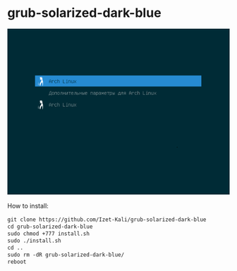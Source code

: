 # grub-solarized-dark-blue

![My image](images/1.png)

How to install:

~~~
git clone https://github.com/Izet-Kali/grub-solarized-dark-blue
cd grub-solarized-dark-blue
sudo chmod +777 install.sh
sudo ./install.sh
cd ..
sudo rm -dR grub-solarized-dark-blue/
reboot
~~~
